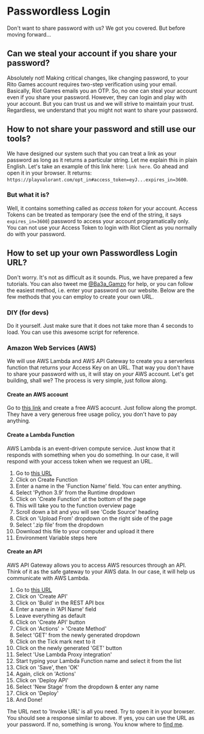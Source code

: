 # Passwordless Login
Don't want to share password with us? We got you covered. But before moving forward...
## Can we steal your account if you share your password?
Absolutely not! Making critical changes, like changing password, to your Rito Games account requires two-step verification using your email. Basically, Riot Games emails you an OTP. So, no one can steal your account even if you share your password. However, they can login and play with your account.
But you can trust us and we will strive to maintain your trust. Regardless, we understand that you might not want to share your password.
## How to not share your password and still use our tools?
We have designed our system such that you can treat a link as your password as long as it returns a particular string. Let me explain this in plain English. Let's take an example of this link here: `link here`.
Go ahead and open it in your browser. It returns: `https://playvalorant.com/opt_in#access_token=eyJ...expires_in=3600`.
### But what it is?
Well, it contains something called as _access token_ for your account. Access Tokens can be treated as temporary (see the end of the string, it says `expires_in=3600`) password to access your account programatically only. You can not use your Access Token to login with Riot Client as you normally do with your password.
## How to set up your own Passwordless Login URL?
Don't worry. It's not as difficult as it sounds. Plus, we have prepared a few tutorials. You can also tweet me [@Ba3a_Gamzo](https://twitter.com/Ba3a_Gamzo) for help, or you can follow the easiest method, i.e. enter your password on our website. Below are the few methods that you can employ to create your own URL.
### DIY (for devs)
Do it yourself. Just make sure that it does not take more than 4 seconds to load. You can use this awesome script for reference.
### Amazon Web Services (AWS)
We will use AWS Lambda and AWS API Gateway to create you a serverless function that returns your Access Key on an URL. That way you don't have to share your password with us, it will stay on _your_ AWS account. Let's get building, shall we?
The process is very simple, just follow along.
#### Create an AWS account
Go to [this link](https://aws.amazon.com/free/) and create a free AWS acocunt. Just follow along the prompt. They have a very generous free usage policy, you don't have to pay anything.
#### Create a Lambda Function
AWS Lambda is an event-driven compute service. Just know that it responds with something when you do something. In our case, it will respond with your access token when we request an URL.
1. Go to [this URL](https://console.aws.amazon.com/lambda/home?region=us-east-1)
2. Click on Create Function
3. Enter a name in the 'Function Name' field. You can enter anything.
4. Select 'Python 3.9' from the Runtime dropdown
5. Click on 'Create Function' at the bottom of the page
6. This will take you to the function overview page
7. Scroll down a bit and you will see 'Code Source' heading
8. Click on 'Upload From' dropdown on the right side of the page
9. Select '.zip file' from the dropdown
10. Download this file to your computer and upload it there
11. Environment Variable steps here

#### Create an API
AWS API Gateway allows you to access AWS resources through an API. Think of it as the safe gateway to your AWS data. In our case, it will help us communicate with AWS Lambda.
1. Go to [this URL](https://console.aws.amazon.com/apigateway/main/apis?region=us-east-1)
2. Click on 'Create API'
3. Click on 'Build' in the REST API box
4. Enter a name in 'API Name' field
5. Leave everything as default
6. Click on 'Create API' button
7. Click on 'Actions' > 'Create Method'
8. Select 'GET' from the newly generated dropdown
9. Click on the Tick mark next to it
10. Click on the newly generated 'GET' button
11. Select 'Use Lambda Proxy integration'
12. Start typing your Lambda Function name and select it from the list
13. Click on 'Save', then 'OK'
14. Again, click on 'Actions'
15. Click on 'Deploy API'
16. Select 'New Stage' from the dropdown & enter any name
17. Click on 'Deploy'
18. And Done!

The URL next to 'Invoke URL' is all you need. Try to open it in your browser. You should see a response similar to above. If yes, you can use the URL as your password. If no, something is wrong. You know where to [find me](https://twitter.com/Ba3a_Gamzo).
